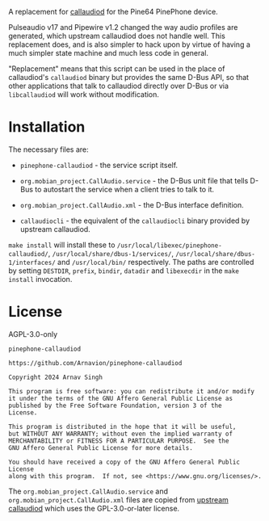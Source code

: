 A replacement for [callaudiod](https://gitlab.com/mobian1/callaudiod) for the Pine64 PinePhone device.

Pulseaudio v17 and Pipewire v1.2 changed the way audio profiles are generated, which upstream callaudiod does not handle well. This replacement does, and is also simpler to hack upon by virtue of having a much simpler state machine and much less code in general.

"Replacement" means that this script can be used in the place of callaudiod's `callaudiod` binary but provides the same D-Bus API, so that other applications that talk to callaudiod directly over D-Bus or via `libcallaudiod` will work without modification.


# Installation

The necessary files are:

- `pinephone-callaudiod` - the service script itself.

- `org.mobian_project.CallAudio.service` - the D-Bus unit file that tells D-Bus to autostart the service when a client tries to talk to it.

- `org.mobian_project.CallAudio.xml` - the D-Bus interface definition.

- `callaudiocli` - the equivalent of the `callaudiocli` binary provided by upstream callaudiod.

`make install` will install these to `/usr/local/libexec/pinephone-callaudiod/`, `/usr/local/share/dbus-1/services/`, `/usr/local/share/dbus-1/interfaces/` and `/usr/local/bin/` respectively. The paths are controlled by setting `DESTDIR`, `prefix`, `bindir`, `datadir` and `libexecdir` in the `make install` invocation.


# License

AGPL-3.0-only

```
pinephone-callaudiod

https://github.com/Arnavion/pinephone-callaudiod

Copyright 2024 Arnav Singh

This program is free software: you can redistribute it and/or modify
it under the terms of the GNU Affero General Public License as
published by the Free Software Foundation, version 3 of the
License.

This program is distributed in the hope that it will be useful,
but WITHOUT ANY WARRANTY; without even the implied warranty of
MERCHANTABILITY or FITNESS FOR A PARTICULAR PURPOSE.  See the
GNU Affero General Public License for more details.

You should have received a copy of the GNU Affero General Public License
along with this program.  If not, see <https://www.gnu.org/licenses/>.
```

The `org.mobian_project.CallAudio.service` and `org.mobian_project.CallAudio.xml` files are copied from [upstream callaudiod](https://gitlab.com/mobian1/callaudiod) which uses the GPL-3.0-or-later license.
